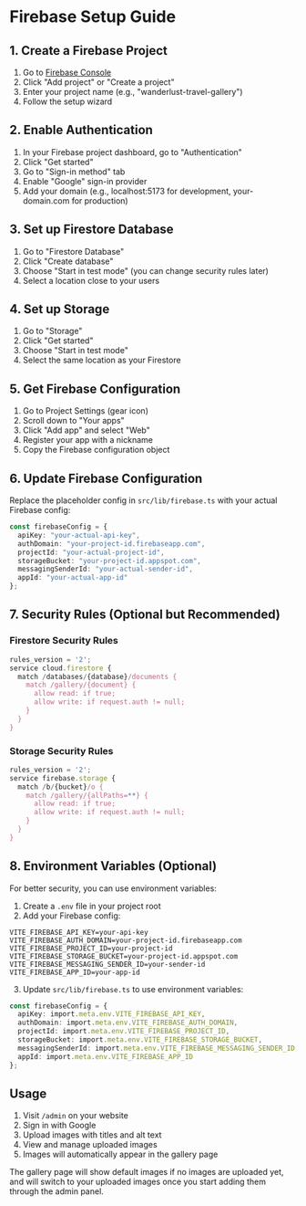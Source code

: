 # Firebase Setup Guide

## 1. Create a Firebase Project

1. Go to [Firebase Console](https://console.firebase.google.com/)
2. Click "Add project" or "Create a project"
3. Enter your project name (e.g., "wanderlust-travel-gallery")
4. Follow the setup wizard

## 2. Enable Authentication

1. In your Firebase project dashboard, go to "Authentication"
2. Click "Get started"
3. Go to "Sign-in method" tab
4. Enable "Google" sign-in provider
5. Add your domain (e.g., localhost:5173 for development, your-domain.com for production)

## 3. Set up Firestore Database

1. Go to "Firestore Database"
2. Click "Create database"
3. Choose "Start in test mode" (you can change security rules later)
4. Select a location close to your users

## 4. Set up Storage

1. Go to "Storage"
2. Click "Get started"
3. Choose "Start in test mode"
4. Select the same location as your Firestore

## 5. Get Firebase Configuration

1. Go to Project Settings (gear icon)
2. Scroll down to "Your apps"
3. Click "Add app" and select "Web"
4. Register your app with a nickname
5. Copy the Firebase configuration object

## 6. Update Firebase Configuration

Replace the placeholder config in `src/lib/firebase.ts` with your actual Firebase config:

```typescript
const firebaseConfig = {
  apiKey: "your-actual-api-key",
  authDomain: "your-project-id.firebaseapp.com",
  projectId: "your-actual-project-id",
  storageBucket: "your-project-id.appspot.com",
  messagingSenderId: "your-actual-sender-id",
  appId: "your-actual-app-id"
};
```

## 7. Security Rules (Optional but Recommended)

### Firestore Security Rules
```javascript
rules_version = '2';
service cloud.firestore {
  match /databases/{database}/documents {
    match /gallery/{document} {
      allow read: if true;
      allow write: if request.auth != null;
    }
  }
}
```

### Storage Security Rules
```javascript
rules_version = '2';
service firebase.storage {
  match /b/{bucket}/o {
    match /gallery/{allPaths=**} {
      allow read: if true;
      allow write: if request.auth != null;
    }
  }
}
```

## 8. Environment Variables (Optional)

For better security, you can use environment variables:

1. Create a `.env` file in your project root
2. Add your Firebase config:
```
VITE_FIREBASE_API_KEY=your-api-key
VITE_FIREBASE_AUTH_DOMAIN=your-project-id.firebaseapp.com
VITE_FIREBASE_PROJECT_ID=your-project-id
VITE_FIREBASE_STORAGE_BUCKET=your-project-id.appspot.com
VITE_FIREBASE_MESSAGING_SENDER_ID=your-sender-id
VITE_FIREBASE_APP_ID=your-app-id
```

3. Update `src/lib/firebase.ts` to use environment variables:
```typescript
const firebaseConfig = {
  apiKey: import.meta.env.VITE_FIREBASE_API_KEY,
  authDomain: import.meta.env.VITE_FIREBASE_AUTH_DOMAIN,
  projectId: import.meta.env.VITE_FIREBASE_PROJECT_ID,
  storageBucket: import.meta.env.VITE_FIREBASE_STORAGE_BUCKET,
  messagingSenderId: import.meta.env.VITE_FIREBASE_MESSAGING_SENDER_ID,
  appId: import.meta.env.VITE_FIREBASE_APP_ID
};
```

## Usage

1. Visit `/admin` on your website
2. Sign in with Google
3. Upload images with titles and alt text
4. View and manage uploaded images
5. Images will automatically appear in the gallery page

The gallery page will show default images if no images are uploaded yet, and will switch to your uploaded images once you start adding them through the admin panel. 